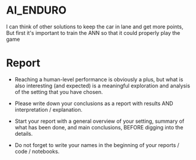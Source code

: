 # AI_ENDURO

I can think of other solutions to keep the car in lane and get more points, But first it's important to train the ANN so that it could properly play the game

# Report

* Reaching a human-level performance is obviously a plus, but what is also interesting (and expected) is a meaningful exploration and analysis of the setting that you have chosen.

* Please write down your conclusions as a report with results AND interpretation / explanation.

* Start your report with a general overview of your setting, summary of what has been done, and main conclusions, BEFORE digging into the details.

* Do not forget to write your names in the beginning of your reports / code / notebooks.
